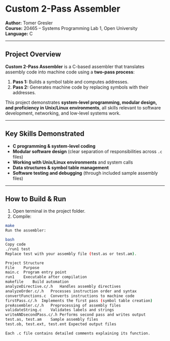 # Custom 2-Pass Assembler

**Author:** Tomer Gresler  
**Course:** 20465 – Systems Programming Lab 1, Open University  
**Language:** C  

---

## Project Overview

**Custom 2-Pass Assembler** is a C-based assembler that translates assembly code into machine code using a **two-pass process**:

1. **Pass 1:** Builds a symbol table and computes addresses.  
2. **Pass 2:** Generates machine code by replacing symbols with their addresses.  

This project demonstrates **system-level programming, modular design, and proficiency in Unix/Linux environments**, all skills relevant to software development, networking, and low-level systems work.

---

## Key Skills Demonstrated

- **C programming & system-level coding**  
- **Modular software design** (clear separation of responsibilities across `.c` files)  
- **Working with Unix/Linux environments** and system calls  
- **Data structures & symbol table management**  
- **Software testing and debugging** (through included sample assembly files)

---

## How to Build & Run

1. Open terminal in the project folder.  
2. Compile:  
```bash
make
Run the assembler:

bash
Copy code
./run1 test
Replace test with your assembly file (test.as or test.am).

Project Structure
File	Purpose
main.c	Program entry point
run1	Executable after compilation
makefile	Build automation
analyzeDirective.c/.h	Handles assembly directives
analyzeOrder.c/.h	Processes instruction order and syntax
convertFunctions.c	Converts instructions to machine code
firstPass.c/.h	Implements the first pass (symbol table creation)
preAssembler.c/.h	Preprocessing of assembly files
validateString.c	Validates labels and strings
writeANDsecondPass.c/.h	Performs second pass and writes output
test.as, test.am	Sample assembly files
test.ob, test.ext, test.ent	Expected output files

Each .c file contains detailed comments explaining its function.
